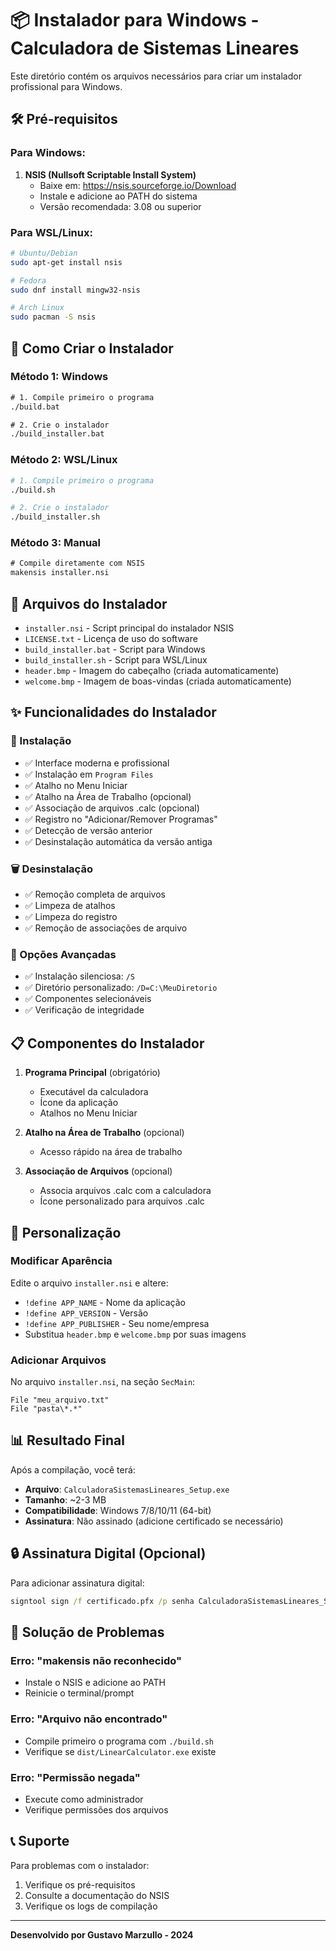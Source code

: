 # 📦 Instalador para Windows - Calculadora de Sistemas Lineares

Este diretório contém os arquivos necessários para criar um instalador profissional para Windows.

## 🛠️ Pré-requisitos

### Para Windows:
1. **NSIS (Nullsoft Scriptable Install System)**
   - Baixe em: https://nsis.sourceforge.io/Download
   - Instale e adicione ao PATH do sistema
   - Versão recomendada: 3.08 ou superior

### Para WSL/Linux:
```bash
# Ubuntu/Debian
sudo apt-get install nsis

# Fedora
sudo dnf install mingw32-nsis

# Arch Linux
sudo pacman -S nsis
```

## 🚀 Como Criar o Instalador

### Método 1: Windows
```cmd
# 1. Compile primeiro o programa
./build.bat

# 2. Crie o instalador
./build_installer.bat
```

### Método 2: WSL/Linux
```bash
# 1. Compile primeiro o programa
./build.sh

# 2. Crie o instalador
./build_installer.sh
```

### Método 3: Manual
```cmd
# Compile diretamente com NSIS
makensis installer.nsi
```

## 📁 Arquivos do Instalador

- `installer.nsi` - Script principal do instalador NSIS
- `LICENSE.txt` - Licença de uso do software
- `build_installer.bat` - Script para Windows
- `build_installer.sh` - Script para WSL/Linux
- `header.bmp` - Imagem do cabeçalho (criada automaticamente)
- `welcome.bmp` - Imagem de boas-vindas (criada automaticamente)

## ✨ Funcionalidades do Instalador

### 🎯 Instalação
- ✅ Interface moderna e profissional
- ✅ Instalação em `Program Files`
- ✅ Atalho no Menu Iniciar
- ✅ Atalho na Área de Trabalho (opcional)
- ✅ Associação de arquivos .calc (opcional)
- ✅ Registro no "Adicionar/Remover Programas"
- ✅ Detecção de versão anterior
- ✅ Desinstalação automática da versão antiga

### 🗑️ Desinstalação
- ✅ Remoção completa de arquivos
- ✅ Limpeza de atalhos
- ✅ Limpeza do registro
- ✅ Remoção de associações de arquivo

### 🔧 Opções Avançadas
- ✅ Instalação silenciosa: `/S`
- ✅ Diretório personalizado: `/D=C:\MeuDiretorio`
- ✅ Componentes selecionáveis
- ✅ Verificação de integridade

## 📋 Componentes do Instalador

1. **Programa Principal** (obrigatório)
   - Executável da calculadora
   - Ícone da aplicação
   - Atalhos no Menu Iniciar

2. **Atalho na Área de Trabalho** (opcional)
   - Acesso rápido na área de trabalho

3. **Associação de Arquivos** (opcional)
   - Associa arquivos .calc com a calculadora
   - Ícone personalizado para arquivos .calc

## 🎨 Personalização

### Modificar Aparência
Edite o arquivo `installer.nsi` e altere:
- `!define APP_NAME` - Nome da aplicação
- `!define APP_VERSION` - Versão
- `!define APP_PUBLISHER` - Seu nome/empresa
- Substitua `header.bmp` e `welcome.bmp` por suas imagens

### Adicionar Arquivos
No arquivo `installer.nsi`, na seção `SecMain`:
```nsis
File "meu_arquivo.txt"
File "pasta\*.*"
```

## 📊 Resultado Final

Após a compilação, você terá:
- **Arquivo**: `CalculadoraSistemasLineares_Setup.exe`
- **Tamanho**: ~2-3 MB
- **Compatibilidade**: Windows 7/8/10/11 (64-bit)
- **Assinatura**: Não assinado (adicione certificado se necessário)

## 🔒 Assinatura Digital (Opcional)

Para adicionar assinatura digital:
```cmd
signtool sign /f certificado.pfx /p senha CalculadoraSistemasLineares_Setup.exe
```

## 🐛 Solução de Problemas

### Erro: "makensis não reconhecido"
- Instale o NSIS e adicione ao PATH
- Reinicie o terminal/prompt

### Erro: "Arquivo não encontrado"
- Compile primeiro o programa com `./build.sh`
- Verifique se `dist/LinearCalculator.exe` existe

### Erro: "Permissão negada"
- Execute como administrador
- Verifique permissões dos arquivos

## 📞 Suporte

Para problemas com o instalador:
1. Verifique os pré-requisitos
2. Consulte a documentação do NSIS
3. Verifique os logs de compilação

---

**Desenvolvido por Gustavo Marzullo - 2024**
